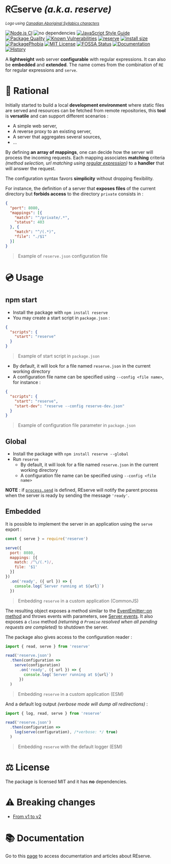 # ᖇᕮserve *(a.k.a. reserve)*

<small>*Logo using [Canadian Aboriginal Syllabics characters](https://en.wikipedia.org/wiki/Canadian_Aboriginal_syllabics)*</small>

[![Node.js CI](https://github.com/ArnaudBuchholz/reserve/actions/workflows/reserve-ci.yml/badge.svg)](https://github.com/ArnaudBuchholz/reserve/actions/workflows/node.js.yml)
![no dependencies](https://img.shields.io/badge/-no_dependencies-green)
[![JavaScript Style Guide](https://img.shields.io/badge/code_style-standard-brightgreen.svg)](https://standardjs.com)
[![Package Quality](https://npm.packagequality.com/shield/reserve.svg)](https://packagequality.com/#?package=reserve)
[![Known Vulnerabilities](https://snyk.io/test/github/ArnaudBuchholz/reserve/badge.svg?targetFile=package.json)](https://snyk.io/test/github/ArnaudBuchholz/reserve?targetFile=package.json)
[![reserve](https://badge.fury.io/js/reserve.svg)](https://www.npmjs.org/package/reserve)
[![install size](https://packagephobia.now.sh/badge?p=reserve)](https://packagephobia.now.sh/result?p=reserve)
[![PackagePhobia](https://img.shields.io/badge/%F0%9F%93%A6package-phobia-lightgrey)](https://packagephobia.com/result?p=reserve)
[![MIT License](https://img.shields.io/badge/License-MIT-yellow.svg)](https://opensource.org/licenses/MIT)
[![FOSSA Status](https://app.fossa.com/api/projects/git%2Bgithub.com%2FArnaudBuchholz%2Freserve.svg?type=shield)](https://app.fossa.com/projects/git%2Bgithub.com%2FArnaudBuchholz%2Freserve?ref=badge_shield)
[![Documentation](https://img.shields.io/badge/-documentation-blueviolet)](https://arnaudbuchholz.github.io/reserve/)
[![History](https://img.shields.io/badge/-history-blueviolet)](https://arnaudbuchholz.github.io/reserve/history.html)

A **lightweight** web server **configurable** with regular expressions.
It can also be **embedded** and **extended**. The name comes from the combination of `RE` for regular expressions and `serve`.

# 🍁 Rational

Initially started to build a local **development environment** where static files are served and resources can be fetched from remote repositories, this **tool** is **versatile** and can support different scenarios :
- A simple web server,
- A reverse proxy to an existing server,
- A server that aggregates several sources,
- ...

By defining **an array of mappings**, one can decide how the server will process the incoming requests. Each mapping associates **matching** criteria *(method selection, url matching using 
[regular expression](https://developer.mozilla.org/en-US/docs/Web/JavaScript/Reference/Global_Objects/RegExp))* to a **handler** that will answer the request.

The configuration syntax favors **simplicity** without dropping flexibility.

For instance, the definition of a server that **exposes files** of the current directory but **forbids access** to the directory `private` consists in :

```json
{
  "port": 8080,
  "mappings": [{
    "match": "^/private/.*",
    "status": 403
  }, {
    "match": "^/(.*)",
    "file": "./$1"
  }]
}
```

> Example of `reserve.json` configuration file

# 💿 Usage

## npm start

* Install the package with `npm install reserve`
* You may create a start script in `package.json` :

```json
{
  "scripts": {
    "start": "reserve"
  }
}
```

> Example of start script in `package.json`

* By default, it will look for a file named `reserve.json` in the current working directory
* A configuration file name can be specified using `--config <file name>`, for instance :

```json
{
  "scripts": {
    "start": "reserve",
    "start-dev": "reserve --config reserve-dev.json"
  }
}
```

> Example of configuration file parameter in `package.json`

## Global

* Install the package with `npm install reserve --global`
* Run `reserve`
  * By default, it will look for a file named `reserve.json` in the current working directory
  * A configuration file name can be specified using `--config <file name>`

**NOTE** : if [`process.send`](https://nodejs.org/api/process.html#process_process_send_message_sendhandle_options_callback) is defined, REserve will notify the parent process when the server is ready by sending the message `'ready'`.

## Embedded

It is possible to implement the server in an application using the `serve` export :

```javascript
const { serve } = require('reserve')

serve({
  port: 8080,
  mappings: [{
    match: /^\/(.*)/,
    file: '$1'
  }]
})
  .on('ready', ({ url }) => {
    console.log(`Server running at ${url}`)
  })
```

> Embedding `reserve` in a custom application (CommonJS)

The resulting object exposes a method similar to the [EventEmitter::on method](https://nodejs.org/api/events.html#emitteroneventname-listener) and throws events with parameters, see [Server events](doc/events.md).
It also exposes a `close` method *(returning a `Promise` resolved when all pending requests are completed)* to shutdown the server.

The package also gives access to the configuration reader :

```javascript
import { read, serve } from 'reserve'

read('reserve.json')
  .then(configuration =>
    serve(configuration)
      .on('ready', ({ url }) => {
        console.log(`Server running at ${url}`)
      })
  )
```

> Embedding `reserve` in a custom application (ESM)

And a default log output *(verbose mode will dump all redirections)* :

```javascript
import { log, read, serve } from 'reserve'

read('reserve.json')
  .then(configuration =>
    log(serve(configuration), /*verbose: */ true)
  )
```

> Embedding `reserve` with the default logger (ESM)

# ⚖️ License

The package is licensed MIT and it has **no** dependencies.

# ⚠️ Breaking changes

* [From v1 to v2](https://github.com/ArnaudBuchholz/reserve/tree/master/docs/v1_to_v2.md)

# 📚 Documentation

Go to this [page](https://github.com/ArnaudBuchholz/reserve/tree/master/docs/README.md) to access documentation and articles about REserve.


